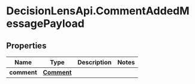 # DecisionLensApi.CommentAddedMessagePayload

## Properties
Name | Type | Description | Notes
------------ | ------------- | ------------- | -------------
**comment** | [**Comment**](Comment.md) |  | 


